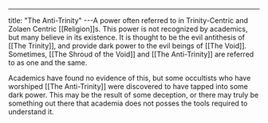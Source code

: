 ---
title: "The Anti-Trinity"
---A power often referred to in Trinity-Centric and Zolaen Centric [[Religion]]s. This power is not recognized by academics, but many believe in its existence. It is thought to be the evil antithesis of [[The Trinity]], and provide dark power to the evil beings of [[The Void]]. Sometimes, [[The Shroud of the Void]] and [[The Anti-Trinity]] are referred to as one and the same.

Academics have found no evidence of this, but some occultists who have worshiped [[The Anti-Trinity]] were discovered to have tapped into some dark power. This may be the result of some deception, or there may truly be something out there that academia does not posses the tools required to understand it.